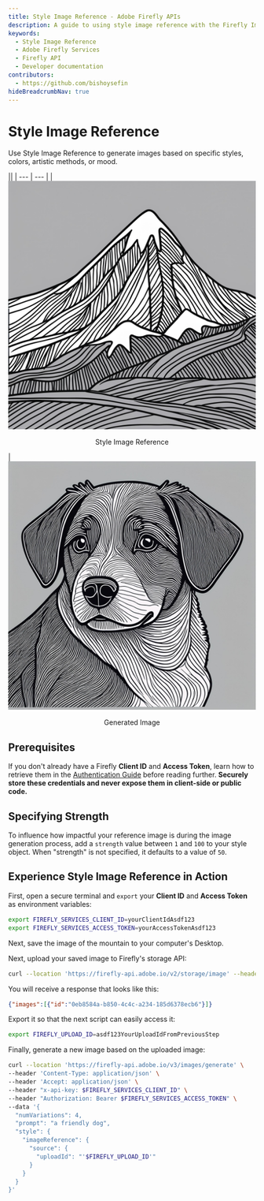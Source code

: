 ```yaml
---
title: Style Image Reference - Adobe Firefly APIs
description: A guide to using style image reference with the Firefly Image Model APIs.
keywords:
  - Style Image Reference
  - Adobe Firefly Services
  - Firefly API
  - Developer documentation
contributors:
  - https://github.com/bishoysefin
hideBreadcrumbNav: true
---
```


# Style Image Reference

Use Style Image Reference to generate images based on specific styles, colors, artistic methods, or mood.

||
| --- | --- |
| ![mountain](../../images/style-image-reference-mountain.jpeg) <p style="text-align:center">Style Image Reference</p> | ![dog](../../images/style-image-reference-dog.jpeg) <p style="text-align:center">Generated Image</p>

## Prerequisites

If you don't already have a Firefly **Client ID** and **Access Token**, learn how to retrieve them in the [Authentication Guide](../authentication/index.md) before reading further. **Securely store these credentials and never expose them in client-side or public code.**

## Specifying Strength

To influence how impactful your reference image is during the image generation process, add a `strength` value between `1` and `100` to your style object. When "strength" is not specified, it defaults to a value of `50`.

## Experience Style Image Reference in Action

First, open a secure terminal and `export` your **Client ID** and **Access Token** as environment variables:

```bash
export FIREFLY_SERVICES_CLIENT_ID=yourClientIdAsdf123
export FIREFLY_SERVICES_ACCESS_TOKEN=yourAccessTokenAsdf123
```

Next, save the image of the mountain to your computer's Desktop.

Next, upload your saved image to Firefly's storage API:

```bash
curl --location 'https://firefly-api.adobe.io/v2/storage/image' --header 'Content-Type: image/webp' --header 'Accept: application/json' --header "x-api-key: $FIREFLY_SERVICES_CLIENT_ID" --header "Authorization: Bearer $FIREFLY_SERVICES_ACCESS_TOKEN" --data-binary '@/Users/PLACEHOLDER_FOR_YOUR_MACHINE_USER_NAME/Desktop/style-image-reference-mountain.webp'
```

You will receive a response that looks like this:

```json
{"images":[{"id":"0eb8584a-b850-4c4c-a234-185d6378ecb6"}]}
```

Export it so that the next script can easily access it:

```bash
export FIREFLY_UPLOAD_ID=asdf123YourUploadIdFromPreviousStep
```

Finally, generate a new image based on the uploaded image:

```bash
curl --location 'https://firefly-api.adobe.io/v3/images/generate' \
--header 'Content-Type: application/json' \
--header 'Accept: application/json' \
--header "x-api-key: $FIREFLY_SERVICES_CLIENT_ID" \
--header "Authorization: Bearer $FIREFLY_SERVICES_ACCESS_TOKEN" \
--data '{
  "numVariations": 4,
  "prompt": "a friendly dog",
  "style": {
    "imageReference": {
      "source": {
        "uploadId": "'$FIREFLY_UPLOAD_ID'"
      }
    }
  }
}'
```
